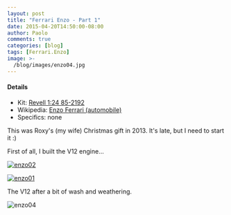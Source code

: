 ```yaml
---
layout: post
title: "Ferrari Enzo - Part 1"
date: 2015-04-20T14:50:00-08:00
author: Paolo
comments: true
categories: [blog]
tags: [Ferrari.Enzo]
image: >-
  /blog/images/enzo04.jpg
---
```



#### Details





*   Kit: [Revell 1:24 85-2192](https://www.scalemates.com/kits/158704-revell-85-2192-enzo-ferrari)
*   Wikipedia: [Enzo Ferrari (automobile)](https://en.wikipedia.org/wiki/Enzo_Ferrari_(automobile))
*   Specifics: none

This was Roxy's (my wife) Christmas gift in 2013. It's late, but I need to start it :)

First of all, I built the V12 engine...

<a href="/blog/images/enzo02.jpg" data-rel="lightbox[gallery-GZTz]">![enzo02](/blog/images/enzo02.jpg)</a>

<a href="/blog/images/enzo01.jpg" data-rel="lightbox[gallery-GZTz]">![enzo01](/blog/images/enzo01.jpg)</a>

The V12 after a bit of wash and weathering.

![enzo04](/blog/images/enzo04.jpg)
